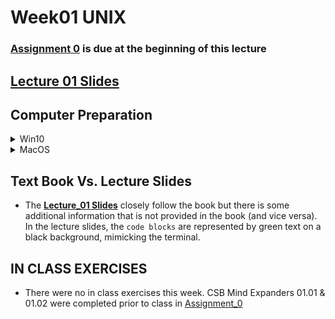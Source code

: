 # Week01 UNIX

### [Assignment 0](https://github.com/tamucc-comp-bio-2020/classroom_repo/blob/master/assignments/assignment_0.md) is due at the beginning of this lecture

## [Lecture 01 Slides](Week01_files/Lecture01_WelcomeToTheMatrix.pdf)

## Computer Preparation

<details><summary>Win10</summary>
<p>

  * Log into your Ubuntu terminal.  _We will not use `gitbash` unless you can't get Ubuntu running._ You are in your home directory. If the Ubuntu app is not installed, then follow [these instructions](https://github.com/cbirdlab/wlsUBUNTU_settings/blob/master/InstallLinuxOnWindows_Automated.pdf)
  
  * If you are using an Ubuntu terminal that hasn't been setup (you'll know because it will ask you to create a new user name and password) or you notice odd cursor behavior when editing text in the terminal, then run the following code:
  
    ```bash
    git clone https://github.com/cbirdlab/wlsUBUNTU_settings.git
    . ./wlsUBUNTU_settings/updateSettings.bash
    rm -rf wlsUBUNTU_settings
    ```
    
  * If the `CSB` directory does not exist in your home directory (check with `ls`), then run the following code to clone the `CSB` repository into your home directory:
  
    ```bash
    git clone https://github.com/CSB-book/CSB.git
    ```

</p>
</details>

<details><summary>MacOS</summary>
<p>
 
  * Open a terminal window
  
  * Consider installing [homebrew](https://brew.sh/).  You will be able to use homebrew to install linux software, such as `tree`, which is used in the slide show.
  
  * If the `CSB` directory does not exist in your home directory (check with `ls`), then run the following code to clone the `CSB` repository into your home directory:
  
    ```bash
    git clone https://github.com/CSB-book/CSB.git
    ```
    
</p>
</details>

## Text Book Vs. Lecture Slides
* The [**Lecture_01 Slides**](Week01_files/Lecture01_WelcomeToTheMatrix.pdf) closely follow the book but there is some additional information that is not provided in the book (and vice versa). In the lecture slides, the `code blocks` are represented by green text on a black background, mimicking the terminal.

## IN CLASS EXERCISES

* There were no in class exercises this week. CSB Mind Expanders 01.01 & 01.02 were completed prior to class in [Assignment_0](https://github.com/tamucc-comp-bio-2020/classroom_repo/blob/master/assignments/assignment_0.md)

<!-- 

## HOMEWORK
* [Assignment_1, Due 09/13](https://github.com/tamucc-comp-bio/fall_2019/blob/master/assignments/assignment_1.md)
* [Graduate Student Course Project Ideas, Due 09/13](https://forms.office.com/Pages/ResponsePage.aspx?id=8frLNKZngUepylFOslULZlFZdbyVx8RLiPt1GobhHnlUOUo2UVRUMVgwTUlQMlpUQzUzOTIzME9LNi4u)

-->
